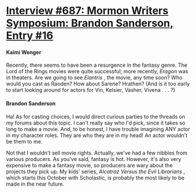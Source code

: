 # [Interview #687: Mormon Writers Symposium: Brandon Sanderson, Entry #16](https://www.theoryland.com/intvmain.php?i=687#16)

#### Kaimi Wenger

Recently, there seems to have been a resurgence in the fantasy genre. The Lord of the Rings movies were quite successful; more recently,
*Eragon*
was in theaters. Are we going to see
*Elantris*
, the movie, any time soon? Who would you cast as Raoden? How about Sarene? Hrathen? (And is it too early to start looking around for actors for Vin, Kelsier, Vasher, Vivena . . . ?)

#### Brandon Sanderson

Ha! As for casting choices, I would direct curious parties to the threads on my forums about this topic. I can't really say who I'd pick, since it takes so long to make a movie. And, to be honest, I have trouble imagining ANY actor in my character roles. They are who they are in my head! An actor wouldn't be them to me.

Not that I wouldn't sell movie rights. Actually, we've had a few nibbles from various producers. As you've said, fantasy is hot. However, it's also very expensive to make a fantasy movie, so producers are wary about the projects they pick up. My kids' series,
*Alcatraz Versus the Evil Librarians*
, which starts this October with Scholastic, is probably the most likely to be made in the near future.

